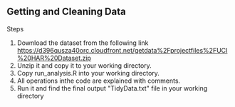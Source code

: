 ## Getting and Cleaning Data

Steps
1) Download the dataset from the following link
https://d396qusza40orc.cloudfront.net/getdata%2Fprojectfiles%2FUCI%20HAR%20Dataset.zip
2) Unzip it and copy it to your working directory.
3) Copy run_analysis.R into your working directory.
4) All operations inthe code are explained with comments.
5) Run it and find the final output "TidyData.txt" file in your working directory

